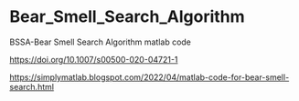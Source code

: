 # Bear_Smell_Search_Algorithm
BSSA-Bear Smell Search Algorithm matlab code

https://doi.org/10.1007/s00500-020-04721-1

https://simplymatlab.blogspot.com/2022/04/matlab-code-for-bear-smell-search.html
